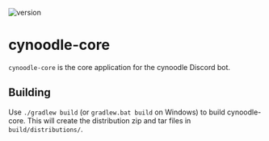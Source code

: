 ![version](https://img.shields.io/badge/version-2019.0.0--PR-blue.svg?style=flat-square)

# cynoodle-core

`cynoodle-core` is the core application for the cynoodle Discord bot.

## Building

Use `./gradlew build` (or `gradlew.bat build` on Windows) to build cynoodle-core. This will create
the distribution zip and tar files in `build/distributions/`.